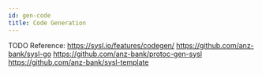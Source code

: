 ```yaml
---
id: gen-code
title: Code Generation
---
```


TODO
Reference: 
https://sysl.io/features/codegen/
https://github.com/anz-bank/sysl-go 
https://github.com/anz-bank/protoc-gen-sysl 
https://github.com/anz-bank/sysl-template
